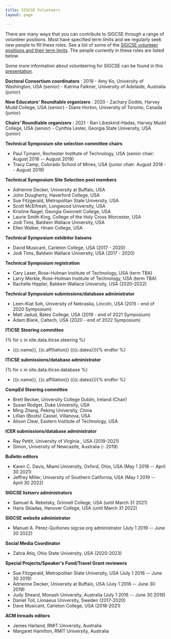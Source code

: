 ```yaml
---
title: SIGCSE Volunteers
layout: page 

---
```


There are many ways that you can contribute to SIGCSE through a range of
volunteer positions. Most have specified term limits and we regularly
seek new people to fill these roles. See a list of some of the [SIGCSE
volunteer positions and their term limits](../policies/approval.html).
The people currently in these roles are listed below.

Some more information about volunteering for SIGCSE can be found in this
[presentation](../files/documents/pdfs/How%20to%20Volunteer%20with%20SIGCSE%202019.pdf).

**Doctoral Consortium coordinators**
:   2019
    -   Amy Ko, University of Washington, USA (senior)
    -   Katrina Falkner, University of Adelaide, Australia (junior)

**New Educators' Roundtable organizers**
:   2020
    -   Zachary Dodds, Harvey Mudd College, USA (senior)
    -   Diane Horton, University of Toronto, Canada (junior)

**Chairs' Roundtable organizers**
:   2021
    -   Ran Libeskind-Hadas, Harvey Mudd College, USA (senior)
    -   Cynthia Lester, Georgia State University, USA (junior)

**Technical Symposium site selection committee chairs**

-   Paul Tymann, Rochester Institute of Technology, USA (senior chair:
    August 2018 -- August 2019)
-   Tracy Camp, Colorado School of Mines, USA (junior chair: August 2018
    -- August 2019)

**Technical Symposium Site Selection pool members**

-   Adrienne Decker, University at Buffalo, USA
-   John Dougherty, Haverford College, USA
-   Sue Fitzgerald, Metropolitan State University, USA
-   Scott McElfresh, Longwood University, USA
-   Kristine Nagel, Georgia Gwinnett College, USA
-   Laurie Smith King, College of the Holy Cross Worcester, USA
-   Jodi Tims, Baldwin Wallace University, USA
-   Ellen Walker, Hiram College, USA

**Technical Symposium exhibitor liaisons**

-   David Musicant, Carleton College, USA (2017 - 2020)
-   Jodi Tims, Baldwin Wallace University, USA (2017 - 2020)

**Technical Symposium registration**

-   Cary Laxer, Rose-Hulman Institute of Technology, USA (term TBA)
-   Larry Merkle, Rose-Hulman Institute of Technology, USA (term TBA)
-   Rachelle Hippler, Baldwin Wallace University, USA (2020-2022)

**Technical Symposium submissions/database administrator**

-   Leen-Kiat Soh, University of Nebraska, Lincoln, USA (2015 - end of
    2020 Symposium)
-   Matt Jadud, Bates College, USA (2019 - end of 2021 Symposium)
-   Adam Blank, Caltech, USA (2020 - end of 2022 Symposium)

**ITiCSE Steering committee**

{% for c in site.data.iticse.steering %}
- {{c.name}}, {{c.affiliation}} ({{c.dates}}){% endfor %}

**ITiCSE submissions/database administrator**

{% for c in site.data.iticse.database %}
- {{c.name}}, {{c.affiliation}} ({{c.dates}}){% endfor %}



**CompEd Steering committee**

-   Brett Becker, University College Dublin, Ireland (Chair)
-   Susan Rodger, Duke University, USA
-   Ming Zhang, Peking University, China
-   Lillian (Boots) Cassel, Villanova, USA
-   Alison Clear, Eastern Institute of Technology, USA

**ICER submissions/database administrator**

-   Ray Pettit, University of Virginia , USA (2019-2021)
-   Simon, University of Newcastle, Australia (- 2019)


**Bulletin editors**

-   Karen C. Davis, Miami University, Oxford, Ohio, USA (May 1 2018 --
    April 30 2021)
-   Jeffrey Miller, University of Southern California, USA (May 1 2019
    -- April 30 2022)

**SIGCSE listserv administrators**

-   Samuel A. Rebelsky, Grinnell College, USA (until March 31 2021)
-   Haris Skiadas, Hanover College, USA (until March 31 2022)

**SIGCSE website administrator**

-   Manuel A. Pérez-Quiñones sigcse.org administrator (July 1 2019 -- June 30 2022)


**Social Media Coordinator**

-   Zahra Atiq, Ohio State University, USA (2020-2023)

**Special Projects/Speaker's Fund/Travel Grant reviewers**

-   Sue Fitzgerald, Metropolitan State University, USA (July 1 2016 --
    June 30 2019)
-   Adrienne Decker, University at Buffalo, USA (July 1 2016 -- June
    30 2019)
-   Judy Sheard, Monash University, Australia (July 1 2016 -- June
    30 2019)
-   Daniel Toll, Linnaeus University, Sweden (2017-2020)
-   Dave Musicant, Carleton College, USA (2018-2021)

**ACM Inroads editors**

-   James Harland, RMIT University, Australia
-   Margaret Hamilton, RMIT University, Australia
